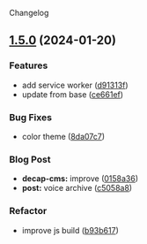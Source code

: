 Changelog
## [1.5.0](https://github.com/njfamirm/blog/compare/v1.4.4...v1.5.0) (2024-01-20)


### Features

* add service worker ([d91313f](https://github.com/njfamirm/blog/commit/d91313f16bf52c500d8dde57fc3e5ae29c1f6f7f))
* update from base ([ce661ef](https://github.com/njfamirm/blog/commit/ce661ef8b5e49506c752193793cfd8d9e6fb254b))


### Bug Fixes

* color theme ([8da07c7](https://github.com/njfamirm/blog/commit/8da07c7dfabc655253a7fffeae96a55945d644e6))


### Blog Post

* **decap-cms:** improve ([0158a36](https://github.com/njfamirm/blog/commit/0158a36c3fa1b5b3669f83a7767d7ec3e395a995))
* **post:** voice archive ([c5058a8](https://github.com/njfamirm/blog/commit/c5058a8a85f90071869b243d9b1ca25bd9fc1e27))


### Refactor

* improve js build ([b93b617](https://github.com/njfamirm/blog/commit/b93b61791d5990d0ca34506b5e151beb5e6f6c40))
